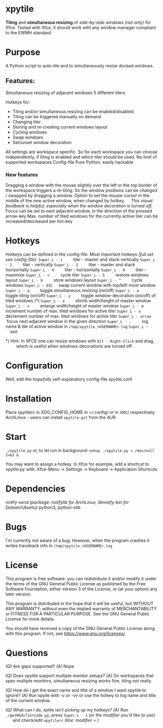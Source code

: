 # xpytile

**Tiling** and **simultaneous resizing** of side-by-side windows _(not only)_ for Xfce.
Tested with Xfce, it should work with any window manager compliant to the EWMH standard.


# Purpose
A Python script to auto-tile and to simultaneously resize docked windows.


## Features:
Simultaneous resizing of adjacent windows
5 different tilers

Hotkeys for:
 - Tiling and/or simultaneous resizing can be enabled/disabled
 - Tiling can be triggered manually on demand
 - Changing tiler
 - Storing and re-creating current windows layout
 - Cycling windows
 - Swap windows
 - Set/unset window decoration

All settings are workspace specific.
So for each workspace you can choose independently, if tiling is enabled and which tiler should be used.
No limit of supported workspaces
Config-file
Pure Python, easily hackable

### New features
Dragging a window with the mouse slightly over the left or the top border of the workspace
triggers a re-tiling. So the window positions can be changed / swapped by dragging a window.
Option to set the mouse-cursor in the middle of the new active window, when changed by hotkey.
&nbsp; &nbsp; _This visual feedback is helpful, especially when the window decoration is turned off._
Focus can be set to next adjacent window, in the direction of the pressed arrow-key
Max. number of tiled windows for the currently active tiler can be increased/decreased per hot-key


# Hotkeys
Hotkeys can be defined in the config-file.
Most important hotkeys _(full set see config-file)_:
```Super_L - 1``` &nbsp; &nbsp; &nbsp; &nbsp; tiler - master and stack vertically
```Super_L - 2``` &nbsp; &nbsp; &nbsp; &nbsp; tiler - vertically
```Super_L - 3``` &nbsp; &nbsp; &nbsp; &nbsp; tiler - master and stack horizontally
```Super_L - 4``` &nbsp; &nbsp; &nbsp; &nbsp; tiler - horizontally
```Super_L - 0``` &nbsp; &nbsp; &nbsp; &nbsp; tiler - maximize
```Super_L - c``` &nbsp; &nbsp; &nbsp; &nbsp; cycle tiler
```Super_L - 5``` &nbsp; &nbsp; &nbsp; &nbsp; restore windows layout
```Super_L - 6``` &nbsp; &nbsp; &nbsp; &nbsp; store windows layout
```Super_L - ^``` &nbsp; &nbsp; &nbsp; &nbsp; cycle windows
```Super_L - ESC``` &nbsp; &nbsp; swap current window with top/left-most window
```Super_L - q``` &nbsp; &nbsp; &nbsp; &nbsp; toggle simultaneous resizing (on/off)
```Super_L - w``` &nbsp; &nbsp; &nbsp; &nbsp; toggle tiling (on/off)
```Super_L - y``` &nbsp; &nbsp; &nbsp; &nbsp; toggle window-decoration (on/off) of tiled windows (*)
```Super_L - a``` &nbsp; &nbsp; &nbsp; &nbsp; shrink width/height of master window
```Super_L - s``` &nbsp; &nbsp; &nbsp; &nbsp; enlarge width/height of master window
```Super_L - m``` &nbsp; &nbsp; &nbsp; &nbsp; increment number of max. tiled windows for active tiler
```Super_L - n``` &nbsp; &nbsp; &nbsp; &nbsp; decrement number of max. tiled windows for active tiler
```Super_L - arrow``` &nbsp;focus next adjacent window in the given direction
```Super_L - .``` &nbsp; &nbsp; &nbsp; &nbsp; log name & tile of active window in ```/tmp/xpytile_<USERNAME>.log```
```Super_L - -``` &nbsp; &nbsp; &nbsp; &nbsp; exit

*) Hint: In XFCE one can resize windows with ```Alt - Right-Click``` and drag,
&nbsp;&nbsp;&nbsp;&nbsp;&nbsp;&nbsp;&nbsp;&nbsp;&nbsp;which is useful when windows-decorations are turned off


# Configuration
Well, edit the _hopefully_ self-explanatory config-file xpytile.conf


# Installation
Place xpytilerc in XDG_CONFIG_HOME in ~/.config/ or in /etc/ respectively
ArchLinux - users can install ```xpytile-git``` from the AUR


# Start
```./xpytile.py```
or, to let run in background:  ```nohup ./xpytile.py > /dev/null 2>&1 &```

You may want to assign a hotkey.
In Xfce for example, add a shortcut to xpytile.py with:
Xfce-Menu -> Settings -> Keyboard -> Application Shortcuts


# Dependencies
notify-send _(package: notifylib for ArchLinux, libnotify-bin for Debian/Ubuntu)_
python3, python-xlib

# Bugs
I'm currently not aware of a bug.
However, when the program crashes it writes traceback info in ```/tmp/xpytile_<USERNAME>.log```

# License
This program is free software: you can redistribute it and/or modify
it under the terms of the GNU General Public License as published by
the Free Software Foundation, either version 3 of the License, or
(at your option) any later version.

This program is distributed in the hope that it will be useful,
but WITHOUT ANY WARRANTY; without even the implied warranty of
MERCHANTABILITY or FITNESS FOR A PARTICULAR PURPOSE. See the
GNU General Public License for more details.

You should have received a copy of the GNU General Public License
along with this program.  If not, see <https://www.gnu.org/licenses/>.

# Questions
*(Q)* Are gaps supported?
*(A)* Nope

*(Q)* Does xpytile support multiple monitor setups?
*(A)* On workspaces that span multiple monitors, simultaneous resizing works fine, tiling not really.

*(Q)* How do I get the exact name and title of a window I want xpytile to ignore?
*(A)* Run xpyile with -v _or -vv_  or use the hotkey to log name and title of the current window.

*(Q)* What can I do, xptile isn't picking up my hotkeys?
*(A)* Run ```./getModifierCode.py```, press ```Super_L - 1``` _(or the modifier you'd like to use)_
&nbsp;&nbsp;&nbsp;&nbsp;&nbsp;&nbsp;and check/edit ```xpytilerc``` _(line: modifier = )_

